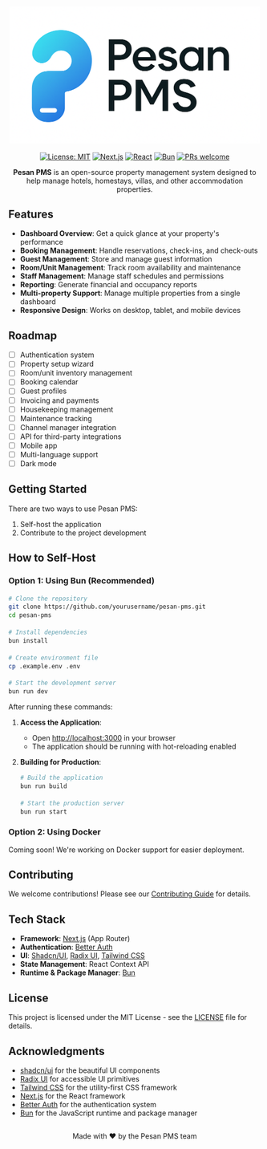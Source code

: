 <p align="center">
  <img src="public/placeholder-logo.png" alt="Pesan PMS Logo" width="500"/>
</p>

<p align="center">
  <a href="LICENSE"><img src="https://img.shields.io/badge/License-MIT-green.svg" alt="License: MIT"></a>
  <a href="https://nextjs.org/"><img src="https://img.shields.io/badge/Next.js-15.2.4-black" alt="Next.js"></a>
  <a href="https://react.dev/"><img src="https://img.shields.io/badge/React-19-blue" alt="React"></a>
  <a href="https://bun.sh/"><img src="https://img.shields.io/badge/Bun-Latest-orange" alt="Bun"></a>
  <a href="https://github.com/yourusername/pesan-pms/pulls"><img src="https://img.shields.io/badge/PRs-welcome-brightgreen.svg" alt="PRs welcome"></a>
</p>

<p align="center">
  <strong>Pesan PMS</strong> is an open-source property management system designed to help manage hotels, homestays, villas, and other accommodation properties.
</p>

## Features

- **Dashboard Overview**: Get a quick glance at your property's performance
- **Booking Management**: Handle reservations, check-ins, and check-outs
- **Guest Management**: Store and manage guest information
- **Room/Unit Management**: Track room availability and maintenance
- **Staff Management**: Manage staff schedules and permissions
- **Reporting**: Generate financial and occupancy reports
- **Multi-property Support**: Manage multiple properties from a single dashboard
- **Responsive Design**: Works on desktop, tablet, and mobile devices

## Roadmap

- [ ] Authentication system
- [ ] Property setup wizard
- [ ] Room/unit inventory management
- [ ] Booking calendar
- [ ] Guest profiles
- [ ] Invoicing and payments
- [ ] Housekeeping management
- [ ] Maintenance tracking
- [ ] Channel manager integration
- [ ] API for third-party integrations
- [ ] Mobile app
- [ ] Multi-language support
- [ ] Dark mode

## Getting Started

There are two ways to use Pesan PMS:

1. Self-host the application
2. Contribute to the project development

## How to Self-Host

### Option 1: Using Bun (Recommended)

```bash
# Clone the repository
git clone https://github.com/yourusername/pesan-pms.git
cd pesan-pms

# Install dependencies
bun install

# Create environment file
cp .example.env .env

# Start the development server
bun run dev
```

After running these commands:

1. **Access the Application**:
   - Open [http://localhost:3000](http://localhost:3000) in your browser
   - The application should be running with hot-reloading enabled

2. **Building for Production**:
   ```bash
   # Build the application
   bun run build

   # Start the production server
   bun run start
   ```

### Option 2: Using Docker

Coming soon! We're working on Docker support for easier deployment.

## Contributing

We welcome contributions! Please see our [Contributing Guide](CONTRIBUTING.md) for details.

## Tech Stack

- **Framework**: [Next.js](https://nextjs.org/) (App Router)
- **Authentication**: [Better Auth](https://better-auth.com)
- **UI**: [Shadcn/UI](https://ui.shadcn.com/), [Radix UI](https://www.radix-ui.com/), [Tailwind CSS](https://tailwindcss.com)
- **State Management**: React Context API
- **Runtime & Package Manager**: [Bun](https://bun.sh/)

## License

This project is licensed under the MIT License - see the [LICENSE](LICENSE) file for details.

## Acknowledgments

- [shadcn/ui](https://ui.shadcn.com/) for the beautiful UI components
- [Radix UI](https://www.radix-ui.com/) for accessible UI primitives
- [Tailwind CSS](https://tailwindcss.com/) for the utility-first CSS framework
- [Next.js](https://nextjs.org/) for the React framework
- [Better Auth](https://better-auth.com) for the authentication system
- [Bun](https://bun.sh/) for the JavaScript runtime and package manager

##

<p align="center">Made with ❤️ by the Pesan PMS team</p>
